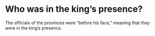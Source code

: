 # Who was in the king’s presence?

The officials of the provinces were “before his face,” meaning that they were in the king’s presence.
